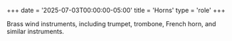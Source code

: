 +++
date = '2025-07-03T00:00:00-05:00'
title = 'Horns'
type = 'role'
+++

Brass wind instruments, including trumpet, trombone, French horn, and similar instruments.
